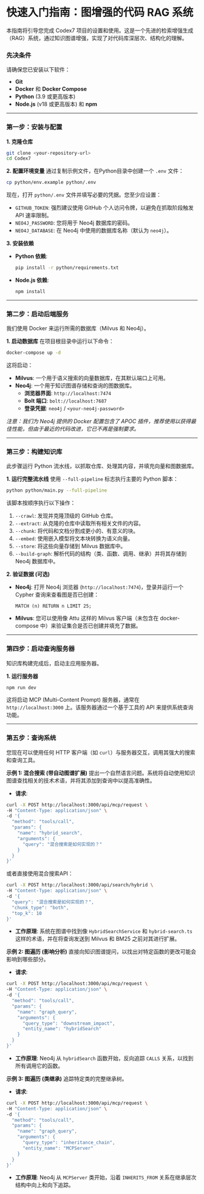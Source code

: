 # 快速入门指南：图增强的代码 RAG 系统

本指南将引导您完成 Codex7 项目的设置和使用。这是一个先进的检索增强生成（RAG）系统，通过知识图谱增强，实现了对代码库深层次、结构化的理解。

### 先决条件

请确保您已安装以下软件：
- **Git**
- **Docker** 和 **Docker Compose**
- **Python** (3.9 或更高版本)
- **Node.js** (v18 或更高版本) 和 **npm**

---

### 第一步：安装与配置

**1. 克隆仓库**
```bash
git clone <your-repository-url>
cd Codex7
```

**2. 配置环境变量**
通过复制示例文件，在Python目录中创建一个 `.env` 文件：
```bash
cp python/env.example python/.env
```
现在，打开 `python/.env` 文件并填写必要的凭据。您至少应设置：
- `GITHUB_TOKEN`: 强烈建议使用 GitHub 个人访问令牌，以避免在抓取阶段触发 API 速率限制。
- `NEO4J_PASSWORD`: 您将用于 Neo4j 数据库的密码。
- `NEO4J_DATABASE`: 在 Neo4j 中使用的数据库名称（默认为 `neo4j`）。

**3. 安装依赖**
- **Python 依赖**:
  ```bash
  pip install -r python/requirements.txt
  ```
- **Node.js 依赖**:
  ```bash
  npm install
  ```

---

### 第二步：启动后端服务

我们使用 Docker 来运行所需的数据库（Milvus 和 Neo4j）。

**1. 启动数据库**
在项目根目录中运行以下命令：
```bash
docker-compose up -d
```
这将启动：
- **Milvus**: 一个用于语义搜索的向量数据库，在其默认端口上可用。
- **Neo4j**: 一个用于知识图谱存储和查询的图数据库。
  - **浏览器界面**: `http://localhost:7474`
  - **Bolt 端口**: `bolt://localhost:7687`
  - **登录凭据**: `neo4j` / `<your-neo4j-password>`

*注意：我们为 Neo4j 提供的 Docker 配置包含了 APOC 插件，推荐使用以获得最佳性能，但由于最近的代码改进，它已不再是强制要求。*

---

### 第三步：构建知识库

此步骤运行 Python 流水线，以抓取仓库、处理其内容，并填充向量和图数据库。

**1. 运行完整流水线**
使用 `--full-pipeline` 标志执行主要的 Python 脚本：
```bash
python python/main.py --full-pipeline
```
该脚本按顺序执行以下操作：
1.  `--crawl`: 发现并克隆顶级的 GitHub 仓库。
2.  `--extract`: 从克隆的仓库中读取所有相关文件的内容。
3.  `--chunk`: 将代码和文档分割成更小的、有意义的块。
4.  `--embed`: 使用嵌入模型将文本块转换为语义向量。
5.  `--store`: 将这些向量存储到 Milvus 数据库中。
6.  `--build-graph`: 解析代码的结构（类、函数、调用、继承）并将其存储到 Neo4j 数据库中。

**2. 验证数据 (可选)**
- **Neo4j**: 打开 Neo4j 浏览器 (`http://localhost:7474`)，登录并运行一个 Cypher 查询来查看图是否已创建：
  ```cypher
  MATCH (n) RETURN n LIMIT 25;
  ```
- **Milvus**: 您可以使用像 Attu 这样的 Milvus 客户端（未包含在 docker-compose 中）来验证集合是否已创建并填充了数据。

---

### 第四步：启动查询服务器

知识库构建完成后，启动主应用服务器。

**1. 运行服务器**
```bash
npm run dev
```
这将启动 MCP (Multi-Content Prompt) 服务器，通常在 `http://localhost:3000` 上。该服务器通过一个基于工具的 API 来提供系统查询功能。

---

### 第五步：查询系统

您现在可以使用任何 HTTP 客户端（如 `curl`）与服务器交互，调用其强大的搜索和查询工具。

**示例 1: 混合搜索 (带自动图谱扩展)**
提出一个自然语言问题。系统将自动使用知识图谱查找相关的技术术语，并将其添加到查询中以提高准确性。

- **请求**:
```bash
curl -X POST http://localhost:3000/api/mcp/request \
-H "Content-Type: application/json" \
-d '{
  "method": "tools/call",
  "params": {
    "name": "hybrid_search",
    "arguments": {
      "query": "混合搜索是如何实现的？"
    }
  }
}'
```

或者直接使用混合搜索API：
```bash
curl -X POST http://localhost:3000/api/search/hybrid \
-H "Content-Type: application/json" \
-d '{
  "query": "混合搜索是如何实现的？",
  "chunk_type": "both",
  "top_k": 10
}'
```
- **工作原理**: 系统在图谱中找到像 `HybridSearchService` 和 `hybrid-search.ts` 这样的术语，并在将查询发送到 Milvus 和 BM25 之前对其进行扩展。

**示例 2: 图遍历 (影响分析)**
直接向知识图谱提问，以找出对特定函数的更改可能会影响到哪些部分。

- **请求**:
```bash
curl -X POST http://localhost:3000/api/mcp/request \
-H "Content-Type: application/json" \
-d '{
  "method": "tools/call",
  "params": {
    "name": "graph_query",
    "arguments": {
      "query_type": "downstream_impact",
      "entity_name": "hybridSearch"
    }
  }
}'
```
- **工作原理**: Neo4j 从 `hybridSearch` 函数开始，反向追踪 `CALLS` 关系，以找到所有调用它的函数。

**示例 3: 图遍历 (类继承)**
追踪特定类的完整继承树。

- **请求**:
```bash
curl -X POST http://localhost:3000/api/mcp/request \
-H "Content-Type: application/json" \
-d '{
  "method": "tools/call",
  "params": {
    "name": "graph_query",
    "arguments": {
      "query_type": "inheritance_chain",
      "entity_name": "MCPServer"
    }
  }
}'
```
- **工作原理**: Neo4j 从 `MCPServer` 类开始，沿着 `INHERITS_FROM` 关系在继承层次结构中向上和向下追踪。
